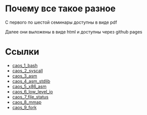 # Почему все такое разное
С первого по шестой семинары доступны в виде pdf

Далее они выложены в виде html и доступны через github pages

# Ссылки

* [caos_1_bash](https://github.com/DanilaDanila/caos-examples/blob/main/pdfs/caos_1_bash.pdf)
* [caos_2_syscall](https://github.com/DanilaDanila/caos-examples/blob/main/pdfs/caos_2_syscall.pdf)
* [caos_3_asm](https://github.com/DanilaDanila/caos-examples/blob/main/pdfs/caos_3_asm.pdf)
* [caos_4_asm_stdlib](https://github.com/DanilaDanila/caos-examples/blob/main/pdfs/caos_4_asm_stdlib.pdf)
* [caos_5_x86_asm](https://github.com/DanilaDanila/caos-examples/blob/main/pdfs/caos_5_x86_asm.pdf)
* [caos_6_low_level_io](https://github.com/DanilaDanila/caos-examples/blob/main/pdfs/caos_6_low_level_io.pdf)
* [caos_7_file_status](https://daniladanila.github.io/caos-examples/pdfs/caos_7_file_status.html)
* [caos_8_mmap](https://daniladanila.github.io/caos-examples/pdfs/caos_8_mmap.html)
* [caos_9_fork](https://daniladanila.github.io/caos-examples/pdfs/caos_9_fork.html)
